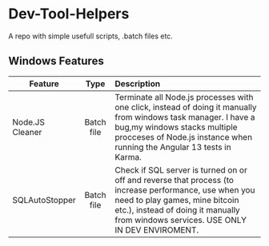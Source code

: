 # Dev-Tool-Helpers
A repo with simple usefull scripts, .batch files etc.

## Windows Features
| Feature  | Type | Description |
|----------|:-------------:|:-------------|
| Node.JS Cleaner | Batch file | Terminate all Node.js processes with one click, instead of doing it manually from windows task manager. I have a bug,my windows stacks multiple procceses of Node.js instance when running the Angular 13 tests in Karma. |
| SQLAutoStopper | Batch file | Check if SQL server is turned on or off and reverse that process (to increase performance, use when you need to play games, mine bitcoin etc.), instead of doing it manually from windows services. USE ONLY IN DEV ENVIROMENT. |
